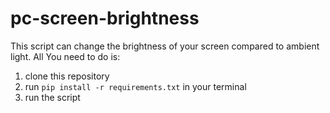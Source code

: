 # pc-screen-brightness
This script can change the brightness of your screen compared to ambient light.
All You need to do is:
1. clone this repository
2. run `pip install -r requirements.txt` in your terminal
3. run the script